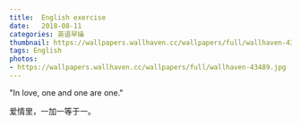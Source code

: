 ```yaml
---
title:  English exercise
date:   2018-08-11
categories: 英语早操
thumbnail: https://wallpapers.wallhaven.cc/wallpapers/full/wallhaven-43489.jpg
tags: English
photos:
- https://wallpapers.wallhaven.cc/wallpapers/full/wallhaven-43489.jpg
---
```


"In love, one and one are one."
<p>爱情里，一加一等于一。</p>
